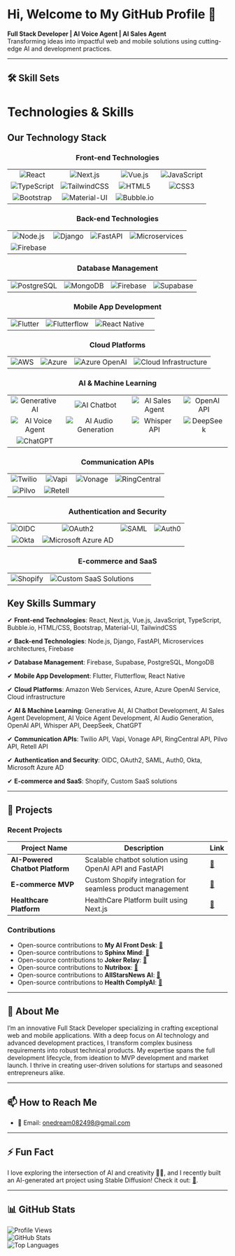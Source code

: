 # Hi, Welcome to My GitHub Profile 👋  
**Full Stack Developer | AI Voice Agent | AI Sales Agent**  
Transforming ideas into impactful web and mobile solutions using cutting-edge AI and development practices.

---

## 🛠 Skill Sets

# Technologies & Skills

## Our Technology Stack

<div align="center">

### Front-end Technologies
<table>
  <tr>
    <td align="center"><img src="https://img.shields.io/badge/-React-61DAFB?logo=react&logoColor=white" alt="React" /></td>
    <td align="center"><img src="https://img.shields.io/badge/-Next.js-000000?logo=nextdotjs&logoColor=white" alt="Next.js" /></td>
    <td align="center"><img src="https://img.shields.io/badge/-Vue.js-4FC08D?logo=vuedotjs&logoColor=white" alt="Vue.js" /></td>
    <td align="center"><img src="https://img.shields.io/badge/-JavaScript-F7DF1E?logo=javascript&logoColor=black" alt="JavaScript" /></td>
  </tr>
  <tr>
    <td align="center"><img src="https://img.shields.io/badge/-TypeScript-3178C6?logo=typescript&logoColor=white" alt="TypeScript" /></td>
    <td align="center"><img src="https://img.shields.io/badge/-TailwindCSS-38B2AC?logo=tailwindcss&logoColor=white" alt="TailwindCSS" /></td>
    <td align="center"><img src="https://img.shields.io/badge/-HTML5-E34F26?logo=html5&logoColor=white" alt="HTML5" /></td>
    <td align="center"><img src="https://img.shields.io/badge/-CSS3-1572B6?logo=css3&logoColor=white" alt="CSS3" /></td>
  </tr>
  <tr>
    <td align="center"><img src="https://img.shields.io/badge/-Bootstrap-7952B3?logo=bootstrap&logoColor=white" alt="Bootstrap" /></td>
    <td align="center"><img src="https://img.shields.io/badge/-Material--UI-0081CB?logo=mui&logoColor=white" alt="Material-UI" /></td>
    <td align="center"><img src="https://img.shields.io/badge/-Bubble.io-FF5A5F?logo=bubble&logoColor=white" alt="Bubble.io" /></td>
    <td></td>
  </tr>
</table>

### Back-end Technologies
<table>
  <tr>
    <td align="center"><img src="https://img.shields.io/badge/-Node.js-339933?logo=nodedotjs&logoColor=white" alt="Node.js" /></td>
    <td align="center"><img src="https://img.shields.io/badge/-Django-092E20?logo=django&logoColor=white" alt="Django" /></td>
    <td align="center"><img src="https://img.shields.io/badge/-FastAPI-009688?logo=fastapi&logoColor=white" alt="FastAPI" /></td>
    <td align="center"><img src="https://img.shields.io/badge/-Microservices-F05032?logo=kubernetes&logoColor=white" alt="Microservices" /></td>
  </tr>
  <tr>
    <td align="center"><img src="https://img.shields.io/badge/-Firebase-FFCA28?logo=firebase&logoColor=white" alt="Firebase" /></td>
    <td></td>
    <td></td>
    <td></td>
  </tr>
</table>

### Database Management
<table>
  <tr>
    <td align="center"><img src="https://img.shields.io/badge/-PostgreSQL-336791?logo=postgresql&logoColor=white" alt="PostgreSQL" /></td>
    <td align="center"><img src="https://img.shields.io/badge/-MongoDB-47A248?logo=mongodb&logoColor=white" alt="MongoDB" /></td>
    <td align="center"><img src="https://img.shields.io/badge/-Firebase-FFCA28?logo=firebase&logoColor=white" alt="Firebase" /></td>
    <td align="center"><img src="https://img.shields.io/badge/-Supabase-3ECF8E?logo=supabase&logoColor=white" alt="Supabase" /></td>
  </tr>
</table>

### Mobile App Development
<table>
  <tr>
    <td align="center"><img src="https://img.shields.io/badge/-Flutter-02569B?logo=flutter&logoColor=white" alt="Flutter" /></td>
    <td align="center"><img src="https://img.shields.io/badge/-Flutterflow-FF5A5F?logo=flutterflow&logoColor=white" alt="Flutterflow" /></td>
    <td align="center"><img src="https://img.shields.io/badge/-React%20Native-61DAFB?logo=react&logoColor=white" alt="React Native" /></td>
    <td></td>
  </tr>
</table>

### Cloud Platforms
<table>
  <tr>
    <td align="center"><img src="https://img.shields.io/badge/-AWS-FF9900?logo=amazonaws&logoColor=white" alt="AWS" /></td>
    <td align="center"><img src="https://img.shields.io/badge/-Azure-0089D6?logo=azure&logoColor=white" alt="Azure" /></td>
    <td align="center"><img src="https://img.shields.io/badge/-Azure%20OpenAI-0078D4?logo=azure&logoColor=white" alt="Azure OpenAI" /></td>
    <td align="center"><img src="https://img.shields.io/badge/-Cloud%20Infrastructure-1890FF?logo=cloudflare&logoColor=white" alt="Cloud Infrastructure" /></td>
  </tr>
</table>

### AI & Machine Learning
<table>
  <tr>
    <td align="center"><img src="https://img.shields.io/badge/-Generative%20AI-4CAF50?logo=openai&logoColor=white" alt="Generative AI" /></td>
    <td align="center"><img src="https://img.shields.io/badge/-AI%20Chatbot-FF5722?logo=openai&logoColor=white" alt="AI Chatbot" /></td>
    <td align="center"><img src="https://img.shields.io/badge/-AI%20Sales%20Agent-FF9800?logo=openai&logoColor=white" alt="AI Sales Agent" /></td>
    <td align="center"><img src="https://img.shields.io/badge/-OpenAI%20API-4CAF50?logo=openai&logoColor=white" alt="OpenAI API" /></td>
  </tr>
  <tr>
    <td align="center"><img src="https://img.shields.io/badge/-AI%20Voice%20Agent-9C27B0?logo=openai&logoColor=white" alt="AI Voice Agent" /></td>
    <td align="center"><img src="https://img.shields.io/badge/-AI%20Audio%20Generation-673AB7?logo=openai&logoColor=white" alt="AI Audio Generation" /></td>
    <td align="center"><img src="https://img.shields.io/badge/-Whisper%20API-4CAF50?logo=openai&logoColor=white" alt="Whisper API" /></td>
    <td align="center"><img src="https://img.shields.io/badge/-DeepSeek-00BCD4?logo=openai&logoColor=white" alt="DeepSeek" /></td>
  </tr>
  <tr>
    <td align="center"><img src="https://img.shields.io/badge/-ChatGPT-4CAF50?logo=openai&logoColor=white" alt="ChatGPT" /></td>
    <td></td>
    <td></td>
    <td></td>
  </tr>
</table>

### Communication APIs
<table>
  <tr>
    <td align="center"><img src="https://img.shields.io/badge/-Twilio-F22F46?logo=twilio&logoColor=white" alt="Twilio" /></td>
    <td align="center"><img src="https://img.shields.io/badge/-Vapi-FF5A5F?logo=vapi&logoColor=white" alt="Vapi" /></td>
    <td align="center"><img src="https://img.shields.io/badge/-Vonage-00B0FF?logo=vonage&logoColor=white" alt="Vonage" /></td>
    <td align="center"><img src="https://img.shields.io/badge/-RingCentral-008C73?logo=ringcentral&logoColor=white" alt="RingCentral" /></td>
  </tr>
  <tr>
    <td align="center"><img src="https://img.shields.io/badge/-Pilvo-FF5A5F?logo=pilvo&logoColor=white" alt="Pilvo" /></td>
    <td align="center"><img src="https://img.shields.io/badge/-Retell-FF5A5F?logo=retell&logoColor=white" alt="Retell" /></td>
    <td></td>
    <td></td>
  </tr>
</table>

### Authentication and Security
<table>
  <tr>
    <td align="center"><img src="https://img.shields.io/badge/-OIDC-FF5722?logo=keycloak&logoColor=white" alt="OIDC" /></td>
    <td align="center"><img src="https://img.shields.io/badge/-OAuth2-FF9800?logo=keycloak&logoColor=white" alt="OAuth2" /></td>
    <td align="center"><img src="https://img.shields.io/badge/-SAML-9C27B0?logo=keycloak&logoColor=white" alt="SAML" /></td>
    <td align="center"><img src="https://img.shields.io/badge/-Auth0-EB5424?logo=auth0&logoColor=white" alt="Auth0" /></td>
  </tr>
  <tr>
    <td align="center"><img src="https://img.shields.io/badge/-Okta-007DC5?logo=okta&logoColor=white" alt="Okta" /></td>
    <td align="center"><img src="https://img.shields.io/badge/-Microsoft%20Azure%20AD-0078D4?logo=microsoftazure&logoColor=white" alt="Microsoft Azure AD" /></td>
    <td></td>
    <td></td>
  </tr>
</table>

### E-commerce and SaaS
<table>
  <tr>
    <td align="center"><img src="https://img.shields.io/badge/-Shopify-96BF48?logo=shopify&logoColor=white" alt="Shopify" /></td>
    <td align="center"><img src="https://img.shields.io/badge/-Custom%20SaaS%20Solutions-FF5A5F?logo=saas&logoColor=white" alt="Custom SaaS Solutions" /></td>
    <td></td>
    <td></td>
  </tr>
</table>

</div>

## Key Skills Summary

✔ **Front-end Technologies**: React, Next.js, Vue.js, JavaScript, TypeScript, Bubble.io, HTML/CSS, Bootstrap, Material-UI, TailwindCSS

✔ **Back-end Technologies**: Node.js, Django, FastAPI, Microservices architectures, Firebase

✔ **Database Management**: Firebase, Supabase, PostgreSQL, MongoDB

✔ **Mobile App Development**: Flutter, Flutterflow, React Native

✔ **Cloud Platforms**: Amazon Web Services, Azure, Azure OpenAI Service, Cloud infrastructure

✔ **AI & Machine Learning**: Generative AI, AI Chatbot Development, AI Sales Agent Development, AI Voice Agent Development, AI Audio Generation, OpenAI API, Whisper API, DeepSeek, ChatGPT

✔ **Communication APIs**: Twilio API, Vapi, Vonage API, RingCentral API, Pilvo API, Retell API

✔ **Authentication and Security**: OIDC, OAuth2, SAML, Auth0, Okta, Microsoft Azure AD

✔ **E-commerce and SaaS**: Shopify, Custom SaaS solutions

---

## 🚀 Projects

### Recent Projects

| Project Name                  | Description                                                                 | Link                                                                 |
|-------------------------------|-----------------------------------------------------------------------------|----------------------------------------------------------------------|
| **AI-Powered Chatbot Platform** | Scalable chatbot solution using OpenAI API and FastAPI                     | [🔗](https://wordlift.io/)                                |
| **E-commerce MVP**             | Custom Shopify integration for seamless product management                 | [🔗](https://frontlevels.com/)                                  |
| **Healthcare Platform** | HealthCare Platform built using Next.js                               | [🔗](https://healthcomplyai.com/)                                  |

### Contributions

- Open-source contributions to **My AI Front Desk**: [🔗](https://www.myaifrontdesk.com/)  
- Open-source contributions to **Sphinx Mind**: [🔗](https://www.sphinxmind.com/)  
- Open-source contributions to **Joker Relay**: [🔗](https://chromewebstore.google.com/detail/joker-relay/fgefbieclhkijgdjoaicmgnholpcegml?hl=en/)  
- Open-source contributions to **Nutribox**: [🔗](https://play.google.com/store/apps/details?id=com.serendipity.mynutribox&hl=en&pli=1)  
- Open-source contributions to **AllStarsNews AI**: [🔗](https://play.google.com/store/apps/details?src=AppAgg.com&id=com.allstarsnewsai.app.app_allstarsnewsai)  
- Open-source contributions to **Health ComplyAI**: [🔗](https://healthcomplyai.com/)  

---

## 📝 About Me

I’m an innovative Full Stack Developer specializing in crafting exceptional web and mobile applications. With a deep focus on AI technology and advanced development practices, I transform complex business requirements into robust technical products. My expertise spans the full development lifecycle, from ideation to MVP development and market launch. I thrive in creating user-driven solutions for startups and seasoned entrepreneurs alike.

---

## 📫 How to Reach Me

- 📧 Email: [onedream082498@gmail.com](mailto:onedream082498@gmail.com)  

---

## ⚡ Fun Fact

I love exploring the intersection of AI and creativity 🤖🎨, and I recently built an AI-generated art project using Stable Diffusion! Check it out: [🔗](https://your-art-project-link.com).

---

## 📊 GitHub Stats

![Profile Views](https://komarev.com/ghpvc/?username=onedream0824&color=blue)  
![GitHub Stats](https://github-readme-stats.vercel.app/api?username=onedream0824&show_icons=true&theme=radical)  
![Top Languages](https://github-readme-stats.vercel.app/api/top-langs/?username=onedream0824&layout=compact&theme=radical)  
